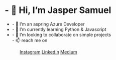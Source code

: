 <h1>
- 👋 Hi, I’m Jasper Samuel 
</h1>
<ul>
<li>- 👀 I’m an aspring Azure Developer </li> 
<li>- 🌱 I’m currently learning Python & Javascript</li> 
<li>- 💞️ I’m looking to collaborate on simple projects</li> 
- 📫 reach me on
<ul>
<a href="https://www.instagram.com/jaspersamuelj/">Instagram</a>
<a href="https://www.linkedin.com/in/jaspersamuelj/">LinkedIn</a>
<a href="https://medium.com/@jaspersamuel">Medium</a>


<!---
jaspersamuel/jaspersamuel is a ✨ special ✨ repository because its `README.md` (this file) appears on your GitHub profile.
You can click the Preview link to take a look at your changes.
--->
